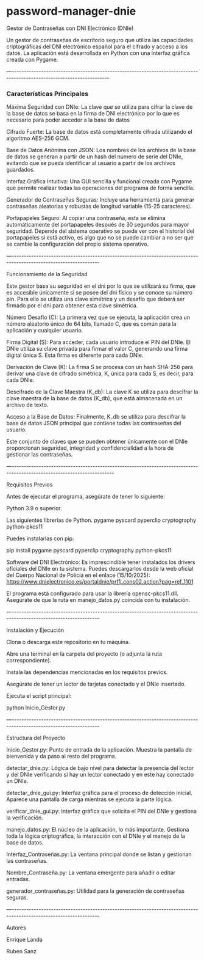 # password-manager-dnie

Gestor de Contraseñas con DNI Electrónico (DNIe)

Un gestor de contraseñas de escritorio seguro que utiliza las capacidades criptográficas del DNI electrónico español para el cifrado y acceso a los datos. La aplicación está desarrollada en Python con una interfaz gráfica creada con Pygame.

—----------------------------------------------------------------------------------------------------------------------

### Características Principales

Máxima Seguridad con DNIe: La clave que se utiliza para cifrar la clave de la base de datos se basa en la firma de DNI electrónico por lo que es necesario para poder acceder a la base de datos

Cifrado Fuerte: La base de datos está completamente cifrada utilizando el algoritmo AES-256 GCM.

Base de Datos Anónima con JSON: Los nombres de los archivos de la base de datos se generan a partir de un hash del número de serie del DNIe, evitando que se pueda identificar al usuario a partir de los archivos guardados.

Interfaz Gráfica Intuitiva: Una GUI sencilla y funcional creada con Pygame que permite realizar todas las operaciones del programa de forma sencilla.

Generador de Contraseñas Seguras: Incluye una herramienta para generar contraseñas aleatorias y robustas de longitud variable (15-25 caracteres).

Portapapeles Seguro: Al copiar una contraseña, esta se elimina automáticamente del portapapeles después de 30 segundos para mayor seguridad. Depende del sistema operativo se puede ver con el historial del portapapeles si está activo, es algo que no se puede cambiar a no ser que se cambie la configuración del propio sistema operativo.

—------------------------------------------------------------------------------------------------------------------

Funcionamiento de la Seguridad 

Este gestor basa su seguridad en el dni por lo que se utilizará su firma, que es accesible únicamente si se posee del dni físico y se conoce su número pin. Para ello se utiliza una clave simétrica y un desafío que deberá ser firmado por el dni para obtener esta clave simétrica.

Número Desafío (C): La primera vez que se ejecuta, la aplicación crea un número aleatorio único de 64 bits, llamado C, que es común para la aplicación y cualquier usuario.

Firma Digital (S): Para acceder, cada usuario introduce el PIN del DNIe. El DNIe utiliza su clave privada para firmar el valor C, generando una firma digital única S. Esta firma es diferente para cada DNIe.

Derivación de Clave (K): La firma S se procesa con un hash SHA-256 para derivar una clave de cifrado simétrica, K, única para cada S, es decir, para cada DNIe.

Descifrado de la Clave Maestra (K_db): La clave K se utiliza para descifrar la clave maestra de la base de datos (K_db), que está almacenada en un archivo de texto.

Acceso a la Base de Datos: Finalmente, K_db se utiliza para descifrar la base de datos JSON principal que contiene todas las contraseñas del usuario.

Este conjunto de claves que se pueden obtener únicamente con el DNIe proporcionan seguridad, integridad y confidencialidad a la hora de gestionar las contraseñas.

—------------------------------------------------------------------------------------------------------------------------

Requisitos Previos 

Antes de ejecutar el programa, asegúrate de tener lo siguiente:

Python 3.9 o superior.

Las siguientes librerías de Python. 
pygame
pyscard
pyperclip
cryptography
python-pkcs11

Puedes instalarlas con pip:

pip install pygame pyscard pyperclip cryptography python-pkcs11

Software del DNI Electrónico: Es imprescindible tener instalados los drivers oficiales del DNIe en tu sistema. Puedes descargarlos desde la web oficial del Cuerpo Nacional de Policía en el enlace (15/10/2025):
https://www.dnielectronico.es/portaldnie/prf1_cons02.action?pag=ref_1101

El programa está configurado para usar la librería opensc-pkcs11.dll. Asegúrate de que la ruta en manejo_datos.py coincida con tu instalación.

—------------------------------------------------------------------------------------------------------------------

Instalación y Ejecución 

Clona o descarga este repositorio en tu máquina.

Abre una terminal en la carpeta del proyecto (o adjunta la ruta correspondiente).

Instala las dependencias mencionadas en los requisitos previos.

Asegúrate de tener un lector de tarjetas conectado y el DNIe insertado.

Ejecuta el script principal:

python Inicio_Gestor.py

—------------------------------------------------------------------------------------------------------------------

Estructura del Proyecto 

Inicio_Gestor.py: Punto de entrada de la aplicación. Muestra la pantalla de bienvenida y da paso al resto del programa.

detectar_dnie.py: Lógica de bajo nivel para detectar la presencia del lector y del DNIe verificando si hay un lector conectado y en este hay conectado un DNIe.

detectar_dnie_gui.py: Interfaz gráfica para el proceso de detección inicial. Aparece una pantalla de carga mientras se ejecuta la parte lógica.

verificar_dnie_gui.py: Interfaz gráfica que solicita el PIN del DNIe y gestiona la verificación.

manejo_datos.py: El núcleo de la aplicación, lo más importante. Gestiona toda la lógica criptográfica, la interacción con el DNIe y el manejo de la base de datos.

Interfaz_Contraseñas.py: La ventana principal donde se listan y gestionan las contraseñas.

Nombre_Contraseña.py: La ventana emergente para añadir o editar entradas.

generador_contraseñas.py: Utilidad para la generación de contraseñas seguras.

—------------------------------------------------------------------------------------------------------------------

Autores

Enrique Landa

Ruben Sanz

